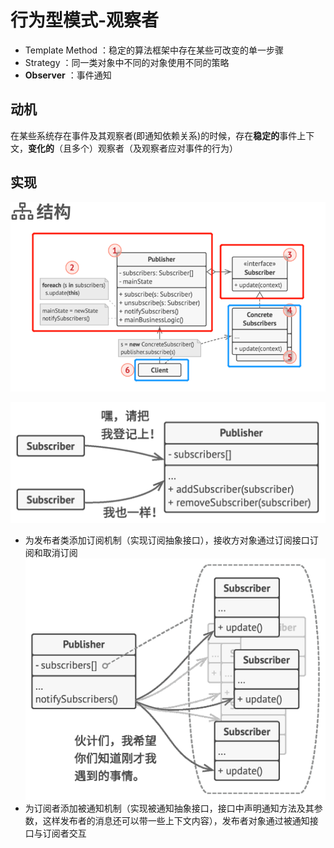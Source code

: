 # 行为型模式-观察者
- Template Method ：稳定的算法框架中存在某些可改变的单一步骤
- Strategy ：同一类对象中不同的对象使用不同的策略
- **Observer** ：事件通知
## 动机
在某些系统存在事件及其观察者(即通知依赖关系)的时候，存在**稳定的**事件上下文，**变化的**（且多个）观察者（及观察者应对事件的行为）
## 实现
![UML](pics/36_Observer_UML.png)

![订阅机制](pics/36_Observer_subscription_mechanism.png)
- 为发布者类添加订阅机制（实现订阅抽象接口），接收方对象通过订阅接口订阅和取消订阅
![被通知机制](pics/36_Observer_notification_mechanism.png)
- 为订阅者添加被通知机制（实现被通知抽象接口，接口中声明通知方法及其参数，这样发布者的消息还可以带一些上下文内容），发布者对象通过被通知接口与订阅者交互
